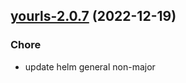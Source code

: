 

## [yourls-2.0.7](https://github.com/truecharts/charts/compare/yourls-2.0.6...yourls-2.0.7) (2022-12-19)

### Chore

- update helm general non-major
  
  